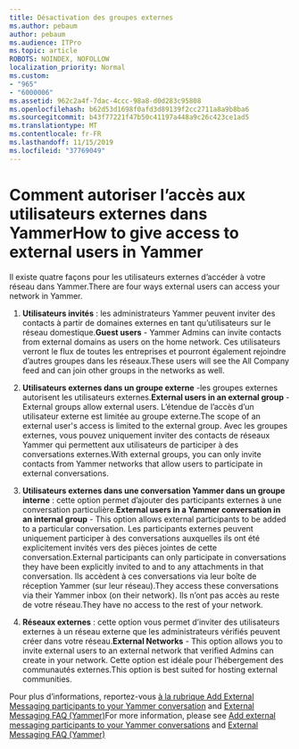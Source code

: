```yaml
---
title: Désactivation des groupes externes
ms.author: pebaum
author: pebaum
ms.audience: ITPro
ms.topic: article
ROBOTS: NOINDEX, NOFOLLOW
localization_priority: Normal
ms.custom:
- "965"
- "6000006"
ms.assetid: 962c2a4f-7dac-4ccc-98a8-d0d283c95808
ms.openlocfilehash: b62d53d1698f0afd3d89139f2cc2711a8a9b8ba6
ms.sourcegitcommit: b43f77221f47b50c41197a448a9c26c423ce1ad5
ms.translationtype: MT
ms.contentlocale: fr-FR
ms.lasthandoff: 11/15/2019
ms.locfileid: "37769049"
---
```

# <a name="how-to-give-access-to-external-users-in-yammer"></a><span data-ttu-id="8756e-102">Comment autoriser l’accès aux utilisateurs externes dans Yammer</span><span class="sxs-lookup"><span data-stu-id="8756e-102">How to give access to external users in Yammer</span></span>

<span data-ttu-id="8756e-103">Il existe quatre façons pour les utilisateurs externes d’accéder à votre réseau dans Yammer.</span><span class="sxs-lookup"><span data-stu-id="8756e-103">There are four ways external users can access your network in Yammer.</span></span>
  
1. <span data-ttu-id="8756e-104">**Utilisateurs invités** : les administrateurs Yammer peuvent inviter des contacts à partir de domaines externes en tant qu’utilisateurs sur le réseau domestique.</span><span class="sxs-lookup"><span data-stu-id="8756e-104">**Guest users** - Yammer Admins can invite contacts from external domains as users on the home network.</span></span> <span data-ttu-id="8756e-105">Ces utilisateurs verront le flux de toutes les entreprises et pourront également rejoindre d’autres groupes dans les réseaux.</span><span class="sxs-lookup"><span data-stu-id="8756e-105">These users will see the All Company feed and can join other groups in the networks as well.</span></span>

2. <span data-ttu-id="8756e-106">**Utilisateurs externes dans un groupe externe** -les groupes externes autorisent les utilisateurs externes.</span><span class="sxs-lookup"><span data-stu-id="8756e-106">**External users in an external group** - External groups allow external users.</span></span> <span data-ttu-id="8756e-107">L’étendue de l’accès d’un utilisateur externe est limitée au groupe externe.</span><span class="sxs-lookup"><span data-stu-id="8756e-107">The scope of an external user's access is limited to the external group.</span></span> <span data-ttu-id="8756e-108">Avec les groupes externes, vous pouvez uniquement inviter des contacts de réseaux Yammer qui permettent aux utilisateurs de participer à des conversations externes.</span><span class="sxs-lookup"><span data-stu-id="8756e-108">With external groups, you can only invite contacts from Yammer networks that allow users to participate in external conversations.</span></span>

3. <span data-ttu-id="8756e-109">**Utilisateurs externes dans une conversation Yammer dans un groupe interne** : cette option permet d’ajouter des participants externes à une conversation particulière.</span><span class="sxs-lookup"><span data-stu-id="8756e-109">**External users in a Yammer conversation in an internal group** - This option allows external participants to be added to a particular conversation.</span></span> <span data-ttu-id="8756e-110">Les participants externes peuvent uniquement participer à des conversations auxquelles ils ont été explicitement invités vers des pièces jointes de cette conversation.</span><span class="sxs-lookup"><span data-stu-id="8756e-110">External participants can only participate in conversations they have been explicitly invited to and to any attachments in that conversation.</span></span> <span data-ttu-id="8756e-111">Ils accèdent à ces conversations via leur boîte de réception Yammer (sur leur réseau).</span><span class="sxs-lookup"><span data-stu-id="8756e-111">They access these conversations via their Yammer inbox (on their network).</span></span> <span data-ttu-id="8756e-112">Ils n’ont pas accès au reste de votre réseau.</span><span class="sxs-lookup"><span data-stu-id="8756e-112">They have no access to the rest of your network.</span></span>

4. <span data-ttu-id="8756e-113">**Réseaux externes** : cette option vous permet d’inviter des utilisateurs externes à un réseau externe que les administrateurs vérifiés peuvent créer dans votre réseau.</span><span class="sxs-lookup"><span data-stu-id="8756e-113">**External Networks** - This option allows you to invite external users to an external network that verified Admins can create in your network.</span></span> <span data-ttu-id="8756e-114">Cette option est idéale pour l’hébergement des communautés externes.</span><span class="sxs-lookup"><span data-stu-id="8756e-114">This option is best suited for hosting external communities.</span></span>

<span data-ttu-id="8756e-115">Pour plus d’informations, reportez-vous [à la rubrique Add External Messaging participants to your Yammer conversation](https://docs.microsoft.com/yammer/work-with-external-users/add-external-participants) and [External Messaging FAQ (Yammer)](https://docs.microsoft.com/yammer/work-with-external-users/external-messaging-faq)</span><span class="sxs-lookup"><span data-stu-id="8756e-115">For more information, please see [Add external messaging participants to your Yammer conversations](https://docs.microsoft.com/yammer/work-with-external-users/add-external-participants) and [External Messaging FAQ (Yammer)](https://docs.microsoft.com/yammer/work-with-external-users/external-messaging-faq)</span></span>
  